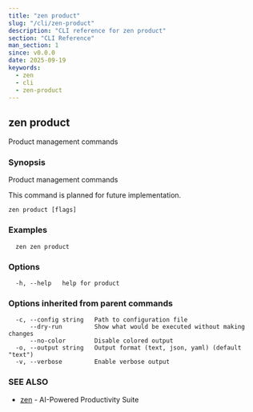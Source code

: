 ```yaml
---
title: "zen product"
slug: "/cli/zen-product"
description: "CLI reference for zen product"
section: "CLI Reference"
man_section: 1
since: v0.0.0
date: 2025-09-19
keywords:
  - zen
  - cli
  - zen-product
---
```


## zen product

Product management commands

### Synopsis

Product management commands

This command is planned for future implementation.

```
zen product [flags]
```

### Examples

```
  zen zen product
```

### Options

```
  -h, --help   help for product
```

### Options inherited from parent commands

```
  -c, --config string   Path to configuration file
      --dry-run         Show what would be executed without making changes
      --no-color        Disable colored output
  -o, --output string   Output format (text, json, yaml) (default "text")
  -v, --verbose         Enable verbose output
```

### SEE ALSO

* [zen](zen.md.md)	 - AI-Powered Productivity Suite

